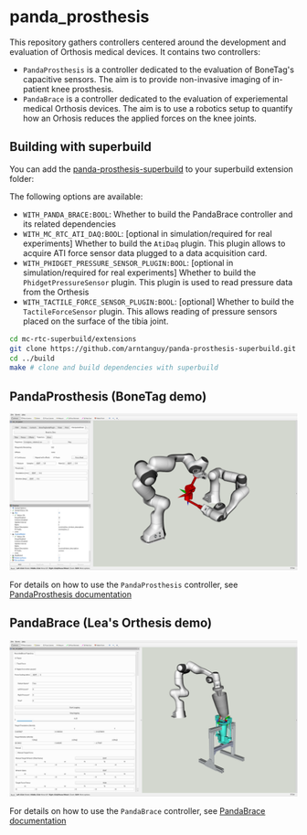 # panda_prosthesis

This repository gathers controllers centered around the development and evaluation of Orthosis medical devices.
It contains two controllers:
- `PandaProsthesis` is a controller dedicated to the evaluation of BoneTag's capacitive sensors. The aim is to provide non-invasive imaging of in-patient knee prosthesis.
- `PandaBrace` is a controller dedicated to the evaluation of experiemental medical Orthosis devices. The aim is to use a robotics setup to quantify how an Orhosis reduces the applied forces on the knee joints.

## Building with superbuild

You can add the [panda-prosthesis-superbuild](https://github.com/arntanguy/panda-prosthesis-superbuild) to your superbuild extension folder:

The following options are available:
- `WITH_PANDA_BRACE:BOOL`: Whether to build the PandaBrace controller and its related dependencies
- `WITH_MC_RTC_ATI_DAQ:BOOL`: [optional in simulation/required for real experiments] Whether to build the `AtiDaq` plugin. This plugin allows to acquire ATI force sensor data plugged to a data acquisition card.
- `WITH_PHIDGET_PRESSURE_SENSOR_PLUGIN:BOOL`: [optional in simulation/required for real experiments] Whether to build the `PhidgetPressureSensor` plugin. This plugin is used to read pressure data from the Orthesis
- `WITH_TACTILE_FORCE_SENSOR_PLUGIN:BOOL`: [optional] Whether to build the `TactileForceSensor` plugin. This allows reading of pressure sensors placed on the surface of the tibia joint.

```sh
cd mc-rtc-superbuild/extensions
git clone https://github.com/arntanguy/panda-prosthesis-superbuild.git
cd ../build
make # clone and build dependencies with superbuild
```

## PandaProsthesis (BoneTag demo)

![PandaProsthesis image](doc/images/PandaProsthesis.png)

For details on how to use the `PandaProsthesis` controller, see [PandaProsthesis documentation](doc/PandaProsthesis.md)

## PandaBrace (Lea's Orthesis demo)

![PandaBrace image](doc/images/PandaBrace.png)

For details on how to use the `PandaBrace` controller, see [PandaBrace documentation](doc/PandaBrace.md)
